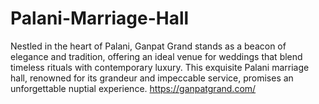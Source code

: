 # Palani-Marriage-Hall
Nestled in the heart of Palani, Ganpat Grand stands as a beacon of elegance and tradition, offering an ideal venue for weddings that blend timeless rituals with contemporary luxury. This exquisite Palani marriage hall, renowned for its grandeur and impeccable service, promises an unforgettable nuptial experience.
https://ganpatgrand.com/
